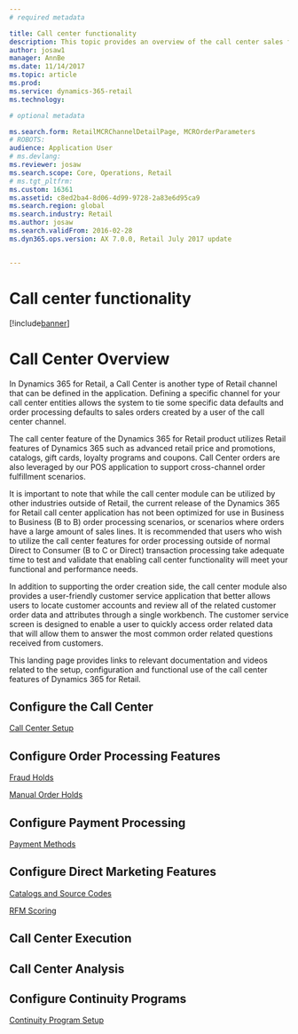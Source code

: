 ```yaml
---
# required metadata

title: Call center functionality
description: This topic provides an overview of the call center sales functionality in Microsoft Dynamics 365 for Retail.
author: josaw1
manager: AnnBe
ms.date: 11/14/2017
ms.topic: article
ms.prod: 
ms.service: dynamics-365-retail
ms.technology: 

# optional metadata

ms.search.form: RetailMCRChannelDetailPage, MCROrderParameters
# ROBOTS: 
audience: Application User
# ms.devlang: 
ms.reviewer: josaw
ms.search.scope: Core, Operations, Retail
# ms.tgt_pltfrm: 
ms.custom: 16361
ms.assetid: c8ed2ba4-8d06-4d99-9728-2a83e6d95ca9
ms.search.region: global
ms.search.industry: Retail
ms.author: josaw
ms.search.validFrom: 2016-02-28
ms.dyn365.ops.version: AX 7.0.0, Retail July 2017 update


---
```


# Call center functionality

[!include[banner](includes/banner.md)]

<!-- Total re-write to make this call center landing page - deleted all previous content - hhaines -->   

# Call Center Overview

In Dynamics 365 for Retail, a Call Center is another type of Retail channel that can be defined in the application.   Defining a specific channel for your call center entities allows the system to tie some specific data defaults and order processing defaults to sales orders created by a user of the call center channel.

The call center feature of the Dynamics 365 for Retail product utilizes Retail features of Dynamics 365 such as advanced retail price and promotions, catalogs, gift cards, loyalty programs and coupons.  Call Center orders are also leveraged by our POS application to support cross-channel order fulfillment scenarios.

It is important to note that while the call center module can be utilized by other industries outside of Retail, the current release of the Dynamics 365 for Retail call center application has not been optimized for use in Business to Business (B to B) order processing scenarios, or scenarios where orders have a large amount of sales lines.   It is recommended that users who wish to utilize the call center features for order processing outside of normal Direct to Consumer (B to C or Direct) transaction processing take adequate time to test and validate that enabling call center functionality will meet your functional and performance needs.

In addition to supporting the order creation side, the call center module also provides a user-friendly customer service application that better allows users to locate customer accounts and review all of the related customer order data and attributes through a single workbench.  The customer service screen is designed to enable a user to quickly access order related data that will allow them to answer the most common order related questions received from customers.

This landing page provides links to relevant documentation and videos related to the setup, configuration and functional use of the call center features of Dynamics 365 for Retail.


<!-- We will eventually put a video overview of call center in this space - hhaines -->   

<!-- Links to documents are being added below - not all have actual branches or completed documents - these need to be created - hhaines -->   

## Configure the Call Center

[Call Center Setup](https://docs.microsoft.com/en-us/dynamics365/unified-operations/retail/set-up-order-processing-options)

## Configure Order Processing Features

[Fraud Holds](https://docs.microsoft.com/en-us/dynamics365/unified-operations/retail/set-up-fraud-alerts)

[Manual Order Holds](https://docs.microsoft.com/en-us/dynamics365/unified-operations/retail/work-with-order-holds)

## Configure Payment Processing
[Payment Methods](https://docs.microsoft.com/en-us/dynamics365/unified-operations/retail/work-with-payments)

## Configure Direct Marketing Features
[Catalogs and Source Codes](https://docs.microsoft.com/en-us/dynamics365/unified-operations/retail/call-center-catalogs)

[RFM Scoring](https://docs.microsoft.com/en-us/dynamics365/unified-operations/retail/set-up-rfm-analysis)

## Call Center Execution

## Call Center Analysis

## Configure Continuity Programs
[Continuity Program Setup](https://docs.microsoft.com/en-us/dynamics365/unified-operations/retail/set-up-continuity-program)

